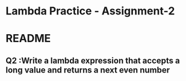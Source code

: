 # Lambda Practice - Assignment-2

# README


## Q2 :Write a lambda expression that accepts a long value and returns a next even number
